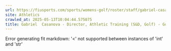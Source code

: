 ```yaml
---
url: https://fiusports.com/sports/womens-golf/roster/staff/gabriel-casanova/290
site: Athletics
crawled_at: 2025-05-13T10:04:44.575075
title: Gabriel  Casanova - Director, Athletic Training (S&D, Golf) - Golf Support Staff - FIU Athletics
---
```


Error generating fit markdown: '<' not supported between instances of 'int' and 'str'